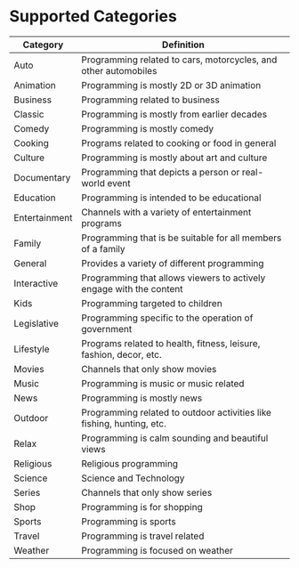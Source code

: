 # Supported Categories

| Category      | Definition                                                            |
| ------------- | --------------------------------------------------------------------- |
| Auto          | Programming related to cars, motorcycles, and other automobiles       |
| Animation     | Programming is mostly 2D or 3D animation                              |
| Business      | Programming related to business                                       |
| Classic       | Programming is mostly from earlier decades                            |
| Comedy        | Programming is mostly comedy                                          |
| Cooking       | Programs related to cooking or food in general                        |
| Culture       | Programming is mostly about art and culture                           |
| Documentary   | Programming that depicts a person or real-world event                 |
| Education     | Programming is intended to be educational                             |
| Entertainment | Channels with a variety of entertainment programs                     |
| Family        | Programming that is be suitable for all members of a family           |
| General       | Provides a variety of different programming                           |
| Interactive   | Programming that allows viewers to actively engage with the content   |
| Kids          | Programming targeted to children                                      |
| Legislative   | Programming specific to the operation of government                   |
| Lifestyle     | Programs related to health, fitness, leisure, fashion, decor, etc.    |
| Movies        | Channels that only show movies                                        |
| Music         | Programming is music or music related                                 |
| News          | Programming is mostly news                                            |
| Outdoor       | Programming related to outdoor activities like fishing, hunting, etc. |
| Relax         | Programming is calm sounding and beautiful views                      |
| Religious     | Religious programming                                                 |
| Science       | Science and Technology                                                |
| Series        | Channels that only show series                                        |
| Shop          | Programming is for shopping                                           |
| Sports        | Programming is sports                                                 |
| Travel        | Programming is travel related                                         |
| Weather       | Programming is focused on weather                                     |
